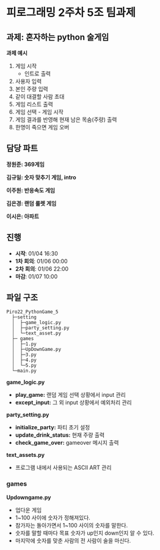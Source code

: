# 피로그래밍 2주차 5조 팀과제

## 과제: 혼자하는 python 술게임

**과제 예시**
1. 게임 시작
    - 인트로 출력
2. 사용자 입력
3. 본인 주량 입력
4. 같이 대결할 사람 초대
5. 게임 리스트 출력
6. 게임 선택 - 게임 시작
7. 게임 결과를 반영해 현재 남은 목숨(주량) 출력
8. 한명이 죽으면 게임 오버

## 담당 파트
**정원준: 369게임**

**김규일: 숫자 맞추기 게임, intro** 

**이주원: 반응속도 게임**

**김은경: 랜덤 룰렛 게임** 

**이시은: 아파트**

## 진행
- **시작**: 01/04 16:30
- **1차 회의**: 01/06 00:00
- **2차 회의**: 01/06 22:00
- **마감**: 01/07 10:00

## 파일 구조

```
Piro22_PythonGame_5
  ├─setting
  │  ├─game_logic.py
  │  ├─party_setting.py
  │  └─text_asset.py
  ├─ games
  │  ├─1.py
  │  ├─UpDownGame.py
  │  ├─3.py
  │  ├─4.py
  │  └─5.py
  └─main.py
```

**game_logic.py**

- **play_game:** 랜덤 게임 선택 상황에서 input 관리
- **except_input:** 그 외 input 상황에서 예외처리 관리

**party_setting.py**

- **initialize_party:** 파티 초기 설정
- **update_drink_status:** 현재 주량 출력
- **check_game_over:** gameover 메시지 출력

**text_assets.py**

- 프로그램 내에서 사용되는 ASCII ART 관리

### games

**Updowngame.py**

- 업다운 게임
- 1~100 사이에 숫자가 정해져있다.
- 참가자는 돌아가면서 1~100 사이의 숫자를 말한다.
- 숫자를 말할 때마다 목표 숫자가 up인지 down인지 알 수 있다.
- 마지막에 숫자를 맞춘 사람의 전 사람이 술을 마신다.